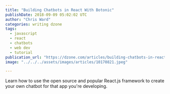 ```yaml
---
title: "Building Chatbots in React With Botonic"
publishDate: 2018-09-09 05:02:02 UTC
author: "Chris Ward"
categories: writing dzone
tags:
  - javascript
  - react
  - chatbots
  - web dev
  - tutorial
publication_url: "https://dzone.com/articles/building-chatbots-in-react-with-botonic"
image: "../../../assets/images/articles/10170821.jpeg"

---
```

Learn how to use the open source and popular React.js framework to create your own chatbot for that app you're developing.

